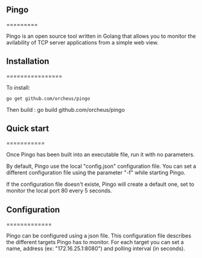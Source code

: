 ## Pingo
=========

Pingo is an open source tool written in Golang that allows you to monitor the avilability of TCP server applications from a simple web view.

## Installation
================

To install:

	go get github.com/orcheus/pingo
	
Then build :
	go build github.com/orcheus/pingo
	
## Quick start
===========

Once Pingo has been built into an executable file, run it with no parameters.

By default, Pingo use the local "config.json" configuration file.
You can set a different configuration file using the parameter "-f" while starting Pingo.

If the configuration file doesn't existe, Pingo will create a default one, set to monitor the local port 80 every 5 seconds.

## Configuration
=============

Pingo can be configured using a json file.
This configuration file describes the different targets Pingo has to monitor.
For each target you can set a name, address (ex: "172.16.25.1:8080") and polling interval (in seconds).